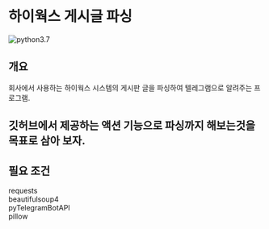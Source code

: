 # 하이웍스 게시글 파싱

![python3.7](https://img.shields.io/badge/python-3.7-green.svg)

## 개요
회사에서 사용하는 하이웍스 시스템의 게시판 글을 파싱하여 텔레그램으로 알려주는 프로그램.

## 깃허브에서 제공하는 액션 기능으로 파싱까지 해보는것을 목표로 삼아 보자.

## 필요 조건 
requests  
beautifulsoup4  
pyTelegramBotAPI  
pillow  